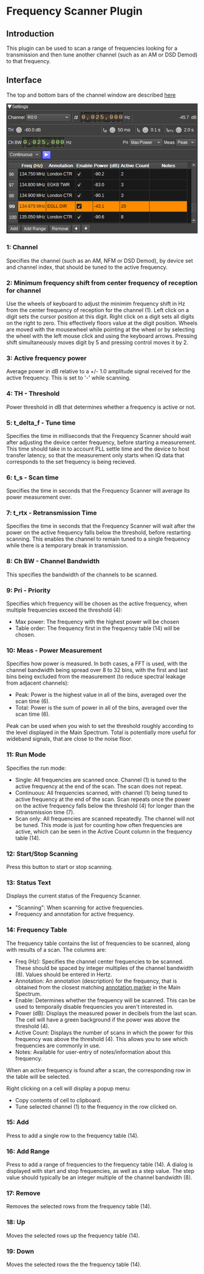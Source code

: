 <h1>Frequency Scanner Plugin</h1>

<h2>Introduction</h2>

This plugin can be used to scan a range of frequencies looking for a transmission and then tune another channel (such as an AM or DSD Demod) to that frequency.

<h2>Interface</h2>

The top and bottom bars of the channel window are described [here](../../../sdrgui/channel/readme.md)

![Frequency Scanner plugin GUI](../../../doc/img/FreqScanner_plugin.png)

<h3>1: Channel</h3>

Specifies the channel (such as an AM, NFM or DSD Demod), by device set and channel index, that should be tuned to the active frequency.

<h3>2: Minimum frequency shift from center frequency of reception for channel</h3>

Use the wheels of keyboard to adjust the minimim frequency shift in Hz from the center frequency of reception for the channel (1). Left click on a digit sets the cursor position at this digit. Right click on a digit sets all digits on the right to zero. This effectively floors value at the digit position. Wheels are moved with the mousewheel while pointing at the wheel or by selecting the wheel with the left mouse click and using the keyboard arrows. Pressing shift simultaneously moves digit by 5 and pressing control moves it by 2.

<h3>3: Active frequency power</h3>

Average power in dB relative to a +/- 1.0 amplitude signal received for the active frequency. This is set to '-' while scanning.

<h3>4: TH - Threshold</h3>

Power threshold in dB that determines whether a frequency is active or not.

<h3>5: t_delta_f - Tune time</h3>

Specifies the time in milliseconds that the Frequency Scanner should wait after adjusting the device center frequency, before starting a measurement.
This time should take in to account PLL settle time and the device to host transfer latency, so that the measurement only starts when IQ data
that corresponds to the set frequency is being recieved.

<h3>6: t_s - Scan time</h3>

Specifies the time in seconds that the Frequency Scanner will average its power measurement over.

<h3>7: t_rtx - Retransmission Time</h3>

Specifies the time in seconds that the Frequency Scanner will wait after the power on the active frequency falls below the threshold, before restarting
scanning. This enables the channel to remain tuned to a single frequency while there is a temporary break in transmission.

<h3>8: Ch BW - Channel Bandwidth</h3>

This specifies the bandwidth of the channels to be scanned.

<h3>9: Pri - Priority</h3>

Specifies which frequency will be chosen as the active frequency, when multiple frequencies exceed the threshold (4):

- Max power: The frequency with the highest power will be chosen
- Table order: The frequency first in the frequency table (14) will be chosen.

<h3>10: Meas - Power Measurement</h3>

Specifies how power is measured. In both cases, a FFT is used, with the channel bandwidth being spread over 8 to 32 bins, with the first and last bins being excluded from the measurement (to reduce spectral leakage from adjacent channels):

- Peak: Power is the highest value in all of the bins, averaged over the scan time (6).
- Total: Power is the sum of power in all of the bins, averaged over the scan time (6).
 
Peak can be used when you wish to set the threshold roughly according to the level displayed in the Main Spectrum.
Total is potentially more useful for wideband signals, that are close to the noise floor.

<h3>11: Run Mode</h3>

Specifies the run mode:

- Single: All frequencies are scanned once. Channel (1) is tuned to the active frequency at the end of the scan. The scan does not repeat.
- Continuous: All frequencies scanned, with channel (1) being tuned to active frequency at the end of the scan. Scan repeats once the power on the active frequency falls below the threshold (4) for longer than the retransmission time (7).
- Scan only: All frequencies are scanned repeatedly. The channel will not be tuned. This mode is just for counting how often frequencies are active, which can be seen in the Active Count column in the frequency table (14).

<h3>12: Start/Stop Scanning</h3>

Press this button to start or stop scanning.

<h3>13: Status Text</h3>

Displays the current status of the Frequency Scanner.

- "Scanning": When scanning for active frequencies.
- Frequency and annotation for active frequency.

<h3>14: Frequency Table</h3>

The frequency table contains the list of frequencies to be scanned, along with results of a scan. The columns are:

- Freq (Hz): Specifies the channel center frequencies to be scanned. These should be spaced by integer multiples of the channel bandwidth (8). Values should be entered in Hertz.
- Annotation: An annotation (description) for the frequency, that is obtained from the closest matching [annotation marker](../../../sdrgui/gui/spectrummarkers.md) in the Main Spectrum.
- Enable: Determines whether the frequency will be scanned. This can be used to temporaily disable frequencies you aren't interested in.
- Power (dB): Displays the measured power in decibels from the last scan. The cell will have a green background if the power was above the threshold (4).
- Active Count: Displays the number of scans in which the power for this frequency was above the threshold (4). This allows you to see which frequencies are commonly in use.
- Notes: Available for user-entry of notes/information about this frequency.

When an active frequency is found after a scan, the corresponding row in the table will be selected.

Right clicking on a cell will display a popup menu:

- Copy contents of cell to clipboard.
- Tune selected channel (1) to the frequency in the row clicked on.

<h3>15: Add</h3>

Press to add a single row to the frequency table (14).

<h3>16: Add Range</h3>

Press to add a range of frequencies to the frequency table (14). A dialog is displayed with start and stop frequencies, as well as a step value.
The step value should typically be an integer multiple of the channel bandwidth (8).

<h3>17: Remove</h3>

Removes the selected rows from the frequency table (14).

<h3>18: Up</h3>

Moves the selected rows up the frequency table (14).

<h3>19: Down</h3>

Moves the selected rows the the frequency table (14).
